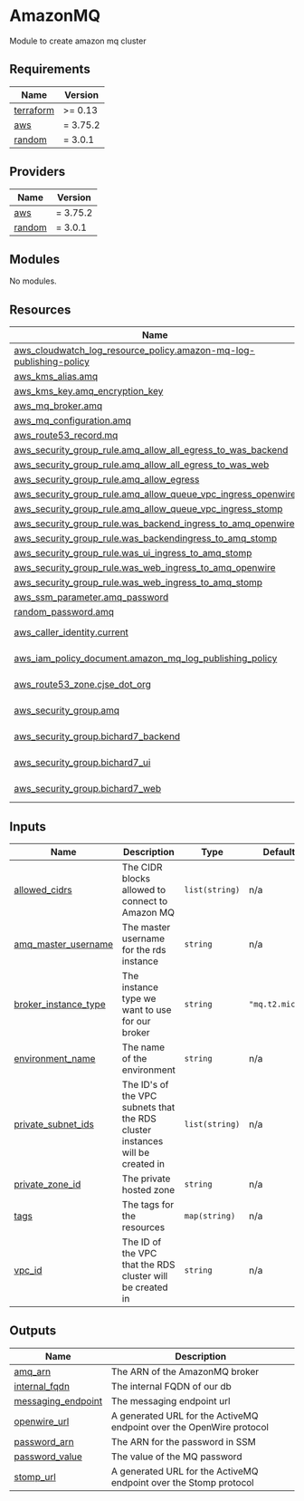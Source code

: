 # AmazonMQ

Module to create amazon mq cluster

<!-- BEGIN_TF_DOCS -->

## Requirements

| Name                                                                     | Version  |
| ------------------------------------------------------------------------ | -------- |
| <a name="requirement_terraform"></a> [terraform](#requirement_terraform) | >= 0.13  |
| <a name="requirement_aws"></a> [aws](#requirement_aws)                   | = 3.75.2 |
| <a name="requirement_random"></a> [random](#requirement_random)          | = 3.0.1  |

## Providers

| Name                                                      | Version  |
| --------------------------------------------------------- | -------- |
| <a name="provider_aws"></a> [aws](#provider_aws)          | = 3.75.2 |
| <a name="provider_random"></a> [random](#provider_random) | = 3.0.1  |

## Modules

No modules.

## Resources

| Name                                                                                                                                                                             | Type        |
| -------------------------------------------------------------------------------------------------------------------------------------------------------------------------------- | ----------- |
| [aws_cloudwatch_log_resource_policy.amazon-mq-log-publishing-policy](https://registry.terraform.io/providers/hashicorp/aws/3.75.2/docs/resources/cloudwatch_log_resource_policy) | resource    |
| [aws_kms_alias.amq](https://registry.terraform.io/providers/hashicorp/aws/3.75.2/docs/resources/kms_alias)                                                                       | resource    |
| [aws_kms_key.amq_encryption_key](https://registry.terraform.io/providers/hashicorp/aws/3.75.2/docs/resources/kms_key)                                                            | resource    |
| [aws_mq_broker.amq](https://registry.terraform.io/providers/hashicorp/aws/3.75.2/docs/resources/mq_broker)                                                                       | resource    |
| [aws_mq_configuration.amq](https://registry.terraform.io/providers/hashicorp/aws/3.75.2/docs/resources/mq_configuration)                                                         | resource    |
| [aws_route53_record.mq](https://registry.terraform.io/providers/hashicorp/aws/3.75.2/docs/resources/route53_record)                                                              | resource    |
| [aws_security_group_rule.amq_allow_all_egress_to_was_backend](https://registry.terraform.io/providers/hashicorp/aws/3.75.2/docs/resources/security_group_rule)                   | resource    |
| [aws_security_group_rule.amq_allow_all_egress_to_was_web](https://registry.terraform.io/providers/hashicorp/aws/3.75.2/docs/resources/security_group_rule)                       | resource    |
| [aws_security_group_rule.amq_allow_egress](https://registry.terraform.io/providers/hashicorp/aws/3.75.2/docs/resources/security_group_rule)                                      | resource    |
| [aws_security_group_rule.amq_allow_queue_vpc_ingress_openwire](https://registry.terraform.io/providers/hashicorp/aws/3.75.2/docs/resources/security_group_rule)                  | resource    |
| [aws_security_group_rule.amq_allow_queue_vpc_ingress_stomp](https://registry.terraform.io/providers/hashicorp/aws/3.75.2/docs/resources/security_group_rule)                     | resource    |
| [aws_security_group_rule.was_backend_ingress_to_amq_openwire](https://registry.terraform.io/providers/hashicorp/aws/3.75.2/docs/resources/security_group_rule)                   | resource    |
| [aws_security_group_rule.was_backendingress_to_amq_stomp](https://registry.terraform.io/providers/hashicorp/aws/3.75.2/docs/resources/security_group_rule)                       | resource    |
| [aws_security_group_rule.was_ui_ingress_to_amq_stomp](https://registry.terraform.io/providers/hashicorp/aws/3.75.2/docs/resources/security_group_rule)                           | resource    |
| [aws_security_group_rule.was_web_ingress_to_amq_openwire](https://registry.terraform.io/providers/hashicorp/aws/3.75.2/docs/resources/security_group_rule)                       | resource    |
| [aws_security_group_rule.was_web_ingress_to_amq_stomp](https://registry.terraform.io/providers/hashicorp/aws/3.75.2/docs/resources/security_group_rule)                          | resource    |
| [aws_ssm_parameter.amq_password](https://registry.terraform.io/providers/hashicorp/aws/3.75.2/docs/resources/ssm_parameter)                                                      | resource    |
| [random_password.amq](https://registry.terraform.io/providers/hashicorp/random/3.0.1/docs/resources/password)                                                                    | resource    |
| [aws_caller_identity.current](https://registry.terraform.io/providers/hashicorp/aws/3.75.2/docs/data-sources/caller_identity)                                                    | data source |
| [aws_iam_policy_document.amazon_mq_log_publishing_policy](https://registry.terraform.io/providers/hashicorp/aws/3.75.2/docs/data-sources/iam_policy_document)                    | data source |
| [aws_route53_zone.cjse_dot_org](https://registry.terraform.io/providers/hashicorp/aws/3.75.2/docs/data-sources/route53_zone)                                                     | data source |
| [aws_security_group.amq](https://registry.terraform.io/providers/hashicorp/aws/3.75.2/docs/data-sources/security_group)                                                          | data source |
| [aws_security_group.bichard7_backend](https://registry.terraform.io/providers/hashicorp/aws/3.75.2/docs/data-sources/security_group)                                             | data source |
| [aws_security_group.bichard7_ui](https://registry.terraform.io/providers/hashicorp/aws/3.75.2/docs/data-sources/security_group)                                                  | data source |
| [aws_security_group.bichard7_web](https://registry.terraform.io/providers/hashicorp/aws/3.75.2/docs/data-sources/security_group)                                                 | data source |

## Inputs

| Name                                                                                          | Description                                                                   | Type           | Default         | Required |
| --------------------------------------------------------------------------------------------- | ----------------------------------------------------------------------------- | -------------- | --------------- | :------: |
| <a name="input_allowed_cidrs"></a> [allowed_cidrs](#input_allowed_cidrs)                      | The CIDR blocks allowed to connect to Amazon MQ                               | `list(string)` | n/a             |   yes    |
| <a name="input_amq_master_username"></a> [amq_master_username](#input_amq_master_username)    | The master username for the rds instance                                      | `string`       | n/a             |   yes    |
| <a name="input_broker_instance_type"></a> [broker_instance_type](#input_broker_instance_type) | The instance type we want to use for our broker                               | `string`       | `"mq.t2.micro"` |    no    |
| <a name="input_environment_name"></a> [environment_name](#input_environment_name)             | The name of the environment                                                   | `string`       | n/a             |   yes    |
| <a name="input_private_subnet_ids"></a> [private_subnet_ids](#input_private_subnet_ids)       | The ID's of the VPC subnets that the RDS cluster instances will be created in | `list(string)` | n/a             |   yes    |
| <a name="input_private_zone_id"></a> [private_zone_id](#input_private_zone_id)                | The private hosted zone                                                       | `string`       | n/a             |   yes    |
| <a name="input_tags"></a> [tags](#input_tags)                                                 | The tags for the resources                                                    | `map(string)`  | n/a             |   yes    |
| <a name="input_vpc_id"></a> [vpc_id](#input_vpc_id)                                           | The ID of the VPC that the RDS cluster will be created in                     | `string`       | n/a             |   yes    |

## Outputs

| Name                                                                                      | Description                                                          |
| ----------------------------------------------------------------------------------------- | -------------------------------------------------------------------- |
| <a name="output_amq_arn"></a> [amq_arn](#output_amq_arn)                                  | The ARN of the AmazonMQ broker                                       |
| <a name="output_internal_fqdn"></a> [internal_fqdn](#output_internal_fqdn)                | The internal FQDN of our db                                          |
| <a name="output_messaging_endpoint"></a> [messaging_endpoint](#output_messaging_endpoint) | The messaging endpoint url                                           |
| <a name="output_openwire_url"></a> [openwire_url](#output_openwire_url)                   | A generated URL for the ActiveMQ endpoint over the OpenWire protocol |
| <a name="output_password_arn"></a> [password_arn](#output_password_arn)                   | The ARN for the password in SSM                                      |
| <a name="output_password_value"></a> [password_value](#output_password_value)             | The value of the MQ password                                         |
| <a name="output_stomp_url"></a> [stomp_url](#output_stomp_url)                            | A generated URL for the ActiveMQ endpoint over the Stomp protocol    |

<!-- END_TF_DOCS -->
